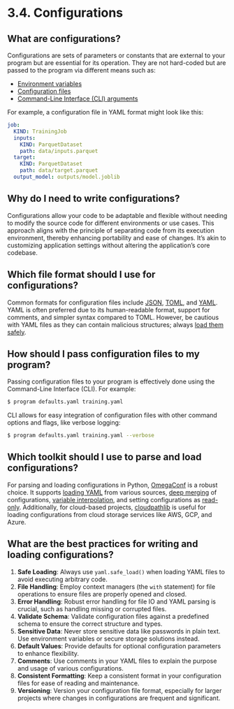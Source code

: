 # 3.4. Configurations

## What are configurations?

Configurations are sets of parameters or constants that are external to your program but are essential for its operation. They are not hard-coded but are passed to the program via different means such as:
- [Environment variables](https://en.wikipedia.org/wiki/Environment_variable)
- [Configuration files](https://en.wikipedia.org/wiki/Configuration_file)
- [Command-Line Interface (CLI) arguments](https://en.wikipedia.org/wiki/Command-line_interface#Arguments)

For example, a configuration file in YAML format might look like this:

```yaml
job:
  KIND: TrainingJob
  inputs:
    KIND: ParquetDataset
    path: data/inputs.parquet
  target:
    KIND: ParquetDataset
    path: data/target.parquet
  output_model: outputs/model.joblib
```

## Why do I need to write configurations?

Configurations allow your code to be adaptable and flexible without needing to modify the source code for different environments or use cases. This approach aligns with the principle of separating code from its execution environment, thereby enhancing portability and ease of changes. It’s akin to customizing application settings without altering the application’s core codebase.

## Which file format should I use for configurations?

Common formats for configuration files include [JSON](https://www.json.org/json-en.html), [TOML](https://toml.io/en/), and [YAML](https://yaml.org/). YAML is often preferred due to its human-readable format, support for comments, and simpler syntax compared to TOML. However, be cautious with YAML files as they can contain malicious structures; always [load them safely](https://pyyaml.org/wiki/PyYAMLDocumentation).

## How should I pass configuration files to my program?

Passing configuration files to your program is effectively done using the Command-Line Interface (CLI). For example:

```bash
$ program defaults.yaml training.yaml
```

CLI allows for easy integration of configuration files with other command options and flags, like verbose logging:

```bash
$ program defaults.yaml training.yaml --verbose
```

## Which toolkit should I use to parse and load configurations?

For parsing and loading configurations in Python, [OmegaConf](https://omegaconf.readthedocs.io/) is a robust choice. It supports [loading YAML](https://omegaconf.readthedocs.io/en/latest/usage.html#creating) from various sources, [deep merging](https://omegaconf.readthedocs.io/en/latest/usage.html#omegaconf-merge) of configurations, [variable interpolation](https://omegaconf.readthedocs.io/en/latest/usage.html#variable-interpolation), and setting configurations as [read-only](https://omegaconf.readthedocs.io/en/latest/usage.html#read-only-flag). Additionally, for cloud-based projects, [cloudpathlib](https://cloudpathlib.drivendata.org/stable/) is useful for loading configurations from cloud storage services like AWS, GCP, and Azure.

## What are the best practices for writing and loading configurations?

1. **Safe Loading**: Always use `yaml.safe_load()` when loading YAML files to avoid executing arbitrary code.
2. **File Handling**: Employ context managers (the `with` statement) for file operations to ensure files are properly opened and closed.
3. **Error Handling**: Robust error handling for file IO and YAML parsing is crucial, such as handling missing or corrupted files.
4. **Validate Schema**: Validate configuration files against a predefined schema to ensure the correct structure and types.
5. **Sensitive Data**: Never store sensitive data like passwords in plain text. Use environment variables or secure storage solutions instead.
6. **Default Values**: Provide defaults for optional configuration parameters to enhance flexibility.
7. **Comments**: Use comments in your YAML files to explain the purpose and usage of various configurations.
8. **Consistent Formatting**: Keep a consistent format in your configuration files for ease of reading and maintenance.
9. **Versioning**: Version your configuration file format, especially for larger projects where changes in configurations are frequent and significant.